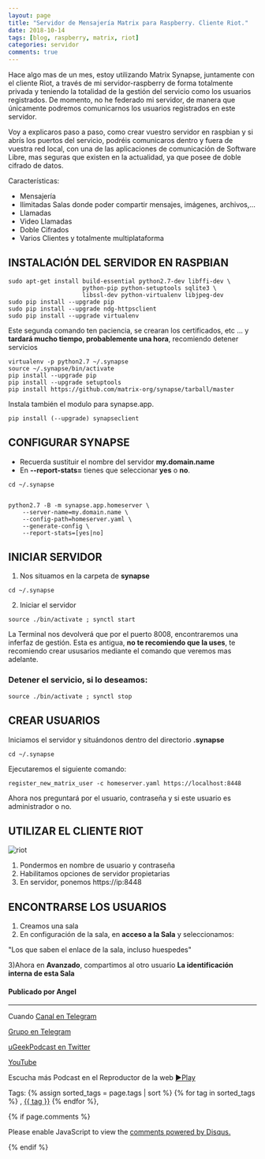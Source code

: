 ```yaml
---
layout: page
title: "Servidor de Mensajería Matrix para Raspberry. Cliente Riot."
date: 2018-10-14
tags: [blog, raspberry, matrix, riot]
categories: servidor
comments: true
---
```


Hace algo mas de un mes, estoy utilizando Matrix Synapse, juntamente con el cliente Riot, a través de mi servidor-raspberry de forma totalmente privada y teniendo la totalidad de la gestión del servicio como los usuarios registrados. De momento, no he federado mi servidor, de manera que únicamente podremos comunicarnos los usuarios registrados en este servidor.

Voy a explicaros paso a paso, como crear vuestro servidor en raspbian y si abrís los puertos del servicio, podréis comunicaros dentro y fuera de vuestra red local, con una de las aplicaciones de comunicación de Software Libre, mas seguras que existen en la actualidad, ya que posee de doble cifrado de datos.

Características:
- Mensajería
- Ilimitadas Salas donde poder compartir mensajes, imágenes, archivos,...
- Llamadas
- Video Llamadas
- Doble Cifrados
- Varios Clientes y totalmente multiplataforma


## INSTALACIÓN DEL SERVIDOR EN RASPBIAN  

```
sudo apt-get install build-essential python2.7-dev libffi-dev \
                     python-pip python-setuptools sqlite3 \
                     libssl-dev python-virtualenv libjpeg-dev
sudo pip install --upgrade pip
sudo pip install --upgrade ndg-httpsclient
sudo pip install --upgrade virtualenv
```  

Este segunda comando ten paciencia, se crearan los certificados, etc ... y **tardará mucho tiempo, probablemente una hora**, recomiendo detener servicios  

```
virtualenv -p python2.7 ~/.synapse
source ~/.synapse/bin/activate
pip install --upgrade pip
pip install --upgrade setuptools
pip install https://github.com/matrix-org/synapse/tarball/master
```  

Instala también el modulo para synapse.app.  
```
pip install (--upgrade) synapseclient
```  


## CONFIGURAR SYNAPSE  

- Recuerda sustituir el nombre del servidor  **my.domain.name**
- En **--report-stats=** tienes que seleccionar **yes** o **no**.

```
cd ~/.synapse


python2.7 -B -m synapse.app.homeserver \
    --server-name=my.domain.name \
    --config-path=homeserver.yaml \
    --generate-config \
    --report-stats=[yes|no]
```  


## INICIAR SERVIDOR  

1) Nos situamos en la carpeta de **synapse**
```
cd ~/.synapse
```  

2) Iniciar el servidor
```
source ./bin/activate ; synctl start
```  

La Terminal nos devolverá que por el puerto 8008, encontraremos una inferfaz de gestión. Esta es antigua, **no te recomiendo que la uses**, te recomiendo crear ususarios mediante el comando que veremos mas adelante.

### Detener el servicio, si lo deseamos:
```
source ./bin/activate ; synctl stop
```  


## CREAR USUARIOS  

Iniciamos el servidor y situándonos dentro del directorio **.synapse**
```
cd ~/.synapse
```  

Ejecutaremos el siguiente comando:
```
register_new_matrix_user -c homeserver.yaml https://localhost:8448
```  

Ahora nos preguntará por el usuario, contraseña y si este usuario es administrador o no.


## UTILIZAR EL CLIENTE RIOT  
![riot](http://telegra.ph/file/923cdafc7ca5d76b7fe77.png)  
1) Pondermos en nombre de usuario y contraseña  
2) Habilitamos opciones de servidor propietarias  
3) En servidor, ponemos https://ip:8448  
  
## ENCONTRARSE LOS USUARIOS  

1) Creamos una sala  
2) En configuración de la sala, en **acceso a la Sala**  y seleccionamos:  

"Los que saben el enlace de la sala, incluso huespedes"  

3)Ahora en **Avanzado**, compartimos al otro usuario **La identificación interna de esta Sala**




#### Publicado por Angel 
<!-- -------------------------------------Aquí abajo los comentarios -------------------------------------------  -->
---
Cuando 
[Canal en Telegram](https://t.me/uGeek)  

[Grupo en Telegram](https://t.me/uGeekPodcast)  

[uGeekPodcast en Twitter](https://twitter.com/ugeekpodcast)  

[YouTube](https://www.youtube.com/channel/UCVmGqdwOeswJ55IFmsYNlww)  

Escucha más Podcast en el Reproductor de la web [►Play](https://ugeek.github.io/podcasts/)  

Tags: {% assign sorted_tags = page.tags | sort %} {% for tag in sorted_tags %} , <span class="tag"><a href="/tag#{{ tag }}">{{ tag }}</a></span> {% endfor %},


{% if page.comments %}
<div id="disqus_thread"></div>
<script>

/**
*  RECOMMENDED CONFIGURATION VARIABLES: EDIT AND UNCOMMENT THE SECTION BELOW TO INSERT DYNAMIC VALUES FROM YOUR PLATFORM OR CMS.
*  LEARN WHY DEFINING THESE VARIABLES IS IMPORTANT: https://disqus.com/admin/universalcode/#configuration-variables*/
/*
var disqus_config = function () {
this.page.url = PAGE_URL;  // Replace PAGE_URL with your page's canonical URL variable
this.page.identifier = PAGE_IDENTIFIER; // Replace PAGE_IDENTIFIER with your page's unique identifier variable
};
*/
(function() { // DON'T EDIT BELOW THIS LINE
var d = document, s = d.createElement('script');
s.src = 'https://https-angelbcn-github-io-ugeek.disqus.com/embed.js';
s.setAttribute('data-timestamp', +new Date());
(d.head || d.body).appendChild(s);
})();
</script>
<noscript>Please enable JavaScript to view the <a href="https://disqus.com/?ref_noscript">comments powered by Disqus.</a></noscript>

{% endif %}

<script id="dsq-count-scr" src="//https-angelbcn-github-io-ugeek.disqus.com/count.js" async></script>

